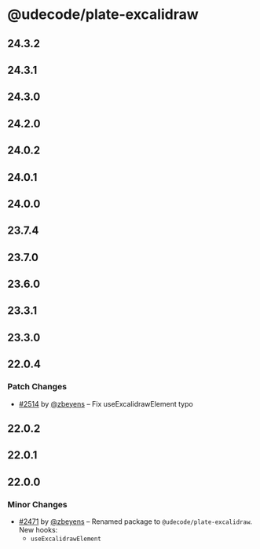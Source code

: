# @udecode/plate-excalidraw

## 24.3.2

## 24.3.1

## 24.3.0

## 24.2.0

## 24.0.2

## 24.0.1

## 24.0.0

## 23.7.4

## 23.7.0

## 23.6.0

## 23.3.1

## 23.3.0

## 22.0.4

### Patch Changes

- [#2514](https://github.com/udecode/plate/pull/2514) by [@zbeyens](https://github.com/zbeyens) – Fix useExcalidrawElement typo

## 22.0.2

## 22.0.1

## 22.0.0

### Minor Changes

- [#2471](https://github.com/udecode/plate/pull/2471) by [@zbeyens](https://github.com/zbeyens) – Renamed package to `@udecode/plate-excalidraw`.
  New hooks:
  - `useExcalidrawElement`
